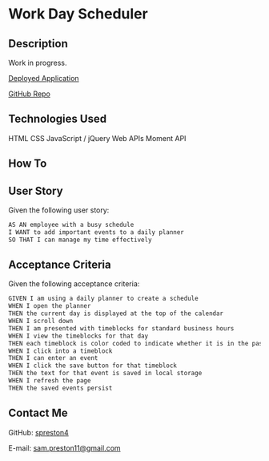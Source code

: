 # Work Day Scheduler

## Description

Work in progress. 

[Deployed Application](https://spreston4.github.io/work-day-scheduler/)

[GitHub Repo](https://github.com/spreston4/work-day-scheduler)

## Technologies Used
HTML
CSS
JavaScript / jQuery
Web APIs
Moment API

## How To

## User Story
Given the following user story:
```md
AS AN employee with a busy schedule
I WANT to add important events to a daily planner
SO THAT I can manage my time effectively
```

## Acceptance Criteria
Given the following acceptance criteria:
```md
GIVEN I am using a daily planner to create a schedule
WHEN I open the planner
THEN the current day is displayed at the top of the calendar
WHEN I scroll down
THEN I am presented with timeblocks for standard business hours
WHEN I view the timeblocks for that day
THEN each timeblock is color coded to indicate whether it is in the past, present, or future
WHEN I click into a timeblock
THEN I can enter an event
WHEN I click the save button for that timeblock
THEN the text for that event is saved in local storage
WHEN I refresh the page
THEN the saved events persist
```

## Contact Me
GitHub: [spreston4](https://github.com/spreston4)

E-mail: [sam.preston11@gmail.com](mailto:sam.preston11@gmail.com)
